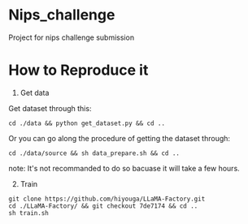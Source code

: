 # Nips_challenge
Project for nips challenge submission

# How to Reproduce it

1. Get data

Get dataset through this:
```
cd ./data && python get_dataset.py && cd ..
```

Or you can go along the procedure of getting the dataset through:  
```
cd ./data/source && sh data_prepare.sh && cd ..
```
note: It's not recommanded to do so bacuase it will take a few hours.


2. Train

```
git clone https://github.com/hiyouga/LLaMA-Factory.git
cd ./LLaMA-Factory/ && git checkout 7de7174 && cd ..
sh train.sh
```